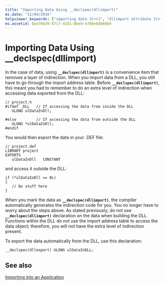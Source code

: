 ```yaml
---
title: "Importing Data Using __declspec(dllimport)"
ms.date: "11/04/2016"
helpviewer_keywords: ["importing data [C++]", "dllimport attribute [C++], data imports", "__declspec(dllimport) keyword [C++]", "importing DLLs [C++], __declspec(dllimport)"]
ms.assetid: 0ae70b39-87c7-4181-8be9-e786e0db60b0
---
```

# Importing Data Using __declspec(dllimport)

In the case of data, using **`__declspec(dllimport)`** is a convenience item that removes a layer of indirection. When you import data from a DLL, you still have to go through the import address table. Before **`__declspec(dllimport)`**, this meant you had to remember to do an extra level of indirection when accessing data exported from the DLL:

```
// project.h
#ifdef _DLL   // If accessing the data from inside the DLL
   ULONG ulDataInDll;

#else         // If accessing the data from outside the DLL
   ULONG *ulDataInDll;
#endif
```

You would then export the data in your .DEF file:

```
// project.def
LIBRARY project
EXPORTS
   ulDataInDll   CONSTANT
```

and access it outside the DLL:

```
if (*ulDataInDll == 0L)
{
   // Do stuff here
}
```

When you mark the data as **`__declspec(dllimport)`**, the compiler automatically generates the indirection code for you. You no longer have to worry about the steps above. As stated previously, do not use **`__declspec(dllimport)`** declaration on the data when building the DLL. Functions within the DLL do not use the import address table to access the data object; therefore, you will not have the extra level of indirection present.

To export the data automatically from the DLL, use this declaration:

```
__declspec(dllexport) ULONG ulDataInDLL;
```

## See also

[Importing into an Application](importing-into-an-application.md)
